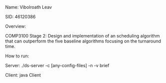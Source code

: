 Name: Vibolroath Leav

SID: 46120386


Overview: 

COMP3100 Stage 2: Design and implementation of an scheduling algorithm that can outperform the five baseline algorithms focusing on the turnaround time.


How to run:

Server: ./ds-server -c [any-config-files] -n -v brief

Client: java Client

